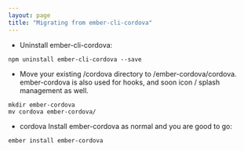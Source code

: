 ```yaml
---
layout: page
title: "Migrating from ember-cli-cordova"
---
```


- Uninstall ember-cli-cordova:

```
npm uninstall ember-cli-cordova --save
```

- Move your existing /cordova directory to /ember-cordova/cordova.  ember-cordova is also used for hooks, and soon icon / splash management as well.

```
mkdir ember-cordova
mv cordova ember-cordova/
```

- cordova Install ember-cordova as normal and you are good to go:

```
ember install ember-cordova
```
